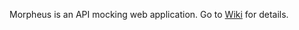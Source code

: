 Morpheus is an API mocking web application. Go to [Wiki](https://github.com/Mobikwik/morpheus/wiki) for details.
